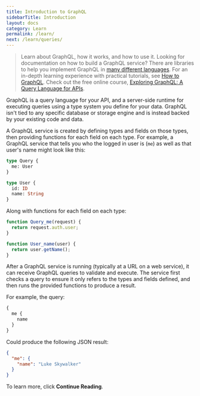 ```yaml
---
title: Introduction to GraphQL
sidebarTitle: Introduction
layout: docs
category: Learn
permalink: /learn/
next: /learn/queries/
---
```


> Learn about GraphQL, how it works, and how to use it. Looking for documentation on how to build a GraphQL service?
> There are libraries to help you implement GraphQL in [many different languages](/code/). For an in-depth learning experience
> with practical tutorials, see [How to GraphQL](https://www.howtographql.com). Check out the
> free online course,
> [Exploring GraphQL: A Query Language for APIs](https://www.edx.org/course/exploring-graphql-a-query-language-for-apis).

GraphQL is a query language for your API, and a server-side runtime for executing queries using a type system you define for your
data. GraphQL isn't tied to any specific database or storage engine and is instead backed by your existing code and data.

A GraphQL service is created by defining types and fields on those types, then providing functions for each field on each type.
For example, a GraphQL service that tells you who the logged in user is (`me`) as well as that user's name might look
like this:

```graphql
type Query {
  me: User
}

type User {
  id: ID
  name: String
}
```

Along with functions for each field on each type:

```js
function Query_me(request) {
  return request.auth.user;
}

function User_name(user) {
  return user.getName();
}
```

After a GraphQL service is running (typically at a URL on a web service), it can receive GraphQL queries to validate and execute.
The service first checks a query to ensure it only refers to the types and fields defined, and then runs the provided functions
to produce a result.

For example, the query:

```graphql
{
  me {
    name
  }
}
```

Could produce the following JSON result:

```json
{
  "me": {
    "name": "Luke Skywalker"
  }
}
```

To learn more, click **Continue Reading**.
